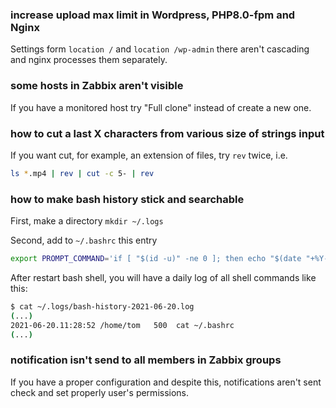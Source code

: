 ### increase upload max limit in Wordpress, PHP8.0-fpm and Nginx

Settings form `location /` and `location /wp-admin` there aren't cascading and nginx
processes them separately.

### some hosts in Zabbix aren't visible

If you have a monitored host try "Full clone" instead of create a new one.

### how to cut a last X characters from various size of strings input

If you want cut, for example, an extension of files, try `rev` twice, i.e.

```bash
ls *.mp4 | rev | cut -c 5- | rev
```

### how to make bash history stick and searchable

First, make a directory `mkdir ~/.logs`

Second, add to `~/.bashrc` this entry 
```bash
export PROMPT_COMMAND='if [ "$(id -u)" -ne 0 ]; then echo "$(date "+%Y-%m-%d.%H:%M:%S") $(pwd) $(history 1)" >> ~/.logs/bash-history-$(date "+%Y-%m-%d").log; fi'
```

After restart bash shell, you will have a daily log of all shell commands like this:

```bash
$ cat ~/.logs/bash-history-2021-06-20.log
(...)
2021-06-20.11:28:52 /home/tom   500  cat ~/.bashrc
(...)
```

### notification isn't send to all members in Zabbix groups

If you have a proper configuration and despite this, notifications aren't sent check and set properly user's permissions.
